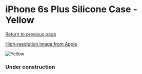 # iPhone 6s Plus Silicone Case - Yellow

[Return to previous page](/iphone_6)

[High-resolution image from Apple](https://store.storeimages.cdn-apple.com/8756/as-images.apple.com/is/MM6H2?wid=4500&hei=4500&fmt=png)

<div style="width: 384px"><img src="/everyphone/MM6H2.png" alt="Yellow"></div>

### Under construction

